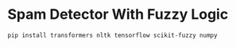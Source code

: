 # Spam Detector With Fuzzy Logic
```
pip install transformers nltk tensorflow scikit-fuzzy numpy 
```
